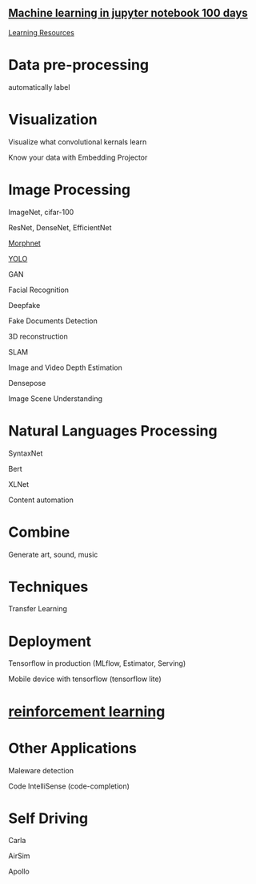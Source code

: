 ## [Machine learning in jupyter notebook 100 days](https://epadam.github.io/machine-learning-with-jupyter-notebook-100-days/)

[Learning Resources](learning_resources.md)

# Data pre-processing

automatically label


# Visualization

Visualize what convolutional kernals learn

Know your data with Embedding Projector


# Image Processing

ImageNet, cifar-100 

ResNet, DenseNet, EfficientNet

[Morphnet](Morphnet.ipynb)

[YOLO](YOLO.ipynb)

GAN

Facial Recognition

Deepfake

Fake Documents Detection

3D reconstruction

SLAM

Image and Video Depth Estimation

Densepose

Image Scene Understanding

# Natural Languages Processing

SyntaxNet

Bert 

XLNet

Content automation

# Combine

Generate art, sound, music

# Techniques

Transfer Learning

# Deployment

Tensorflow in production (MLflow, Estimator, Serving)

Mobile device with tensorflow (tensorflow lite)

# [reinforcement learning](reinforcement_learning.ipynb)


# Other Applications

Maleware detection

Code IntelliSense (code-completion)

# Self Driving

Carla

AirSim

Apollo




